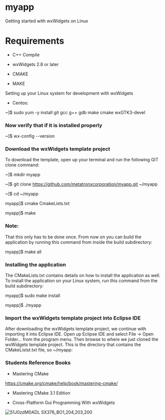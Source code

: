 # myapp

Getting started with wxWidgets on Linux

# Requirements

* C++ Compile

* wxWidgets 2.8 or later

* CMAKE

* MAKE

 Setting up your Linux system for development with wxWidgets

* Centos:

~]$ sudo yum -y install git gcc g++ gdb make cmake wxGTK3-devel

### Now verify that if it is installed properly

~]$ wx-config --version

### Download the wxWidgets template project

To download the template, open up your terminal and run the following GIT clone command:

~]$ mkdir myapp

~]$ git clone https://github.com/metatronxcorporation/myapp.git ~/myapp

~]$ cd ~/myapp

myapp]$ cmake CmakeLists.txt

myapp]$ make

### Note:

That this only has to be done once. From now on you can build the application by running this command from inside the build subdirectory:

myapp]$ make all

### Installing the application

The CMakeLists.txt contains details on how to install the application as well. To install the application on your Linux system, run this command from the build subdirectory:

myapp]$ sudo make install

myapp]$ ./myapp

### Import the wxWidgets template project into Eclipse IDE

After downloading the wxWidgets template project, we continue with importing it into Eclipse IDE. Open up Eclipse IDE and select File → Open Folder… from the program menu. Then browse to where we just cloned the wxWidgets template project. This is the directory that contains the CMakeListst.txt file, so ~/myapp:

### Students Reference Books

* Mastering CMake

https://cmake.org/cmake/help/book/mastering-cmake/

* Mastering CMake 3.1 Edition 



* Cross-Platform Gui Programming With wxWidgets

![51J0zdM0ADL _SX376_BO1,204,203,200_](https://user-images.githubusercontent.com/98597119/222694187-3a5c6c2f-dc60-46b7-b50c-18f08e577377.jpg)


